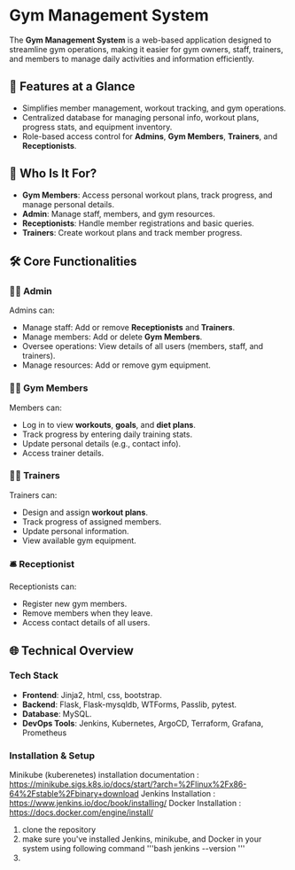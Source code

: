 # Gym Management System

The **Gym Management System** is a web-based application designed to streamline gym operations, making it easier for gym owners, staff, trainers, and members to manage daily activities and information efficiently.

## 🚀 Features at a Glance

- Simplifies member management, workout tracking, and gym operations.
- Centralized database for managing personal info, workout plans, progress stats, and equipment inventory.
- Role-based access control for **Admins**, **Gym Members**, **Trainers**, and **Receptionists**.

## 🎯 Who Is It For?

- **Gym Members**: Access personal workout plans, track progress, and manage personal details.
- **Admin**: Manage staff, members, and gym resources.
- **Receptionists**: Handle member registrations and basic queries.
- **Trainers**: Create workout plans and track member progress.

## 🛠️ Core Functionalities

### 🧑‍💼 Admin

Admins can:

- Manage staff: Add or remove **Receptionists** and **Trainers**.
- Manage members: Add or delete **Gym Members**.
- Oversee operations: View details of all users (members, staff, and trainers).
- Manage resources: Add or remove gym equipment.

### 🏋️‍♂️ Gym Members

Members can:

- Log in to view **workouts**, **goals**, and **diet plans**.
- Track progress by entering daily training stats.
- Update personal details (e.g., contact info).
- Access trainer details.

### 🏋️‍♀️ Trainers

Trainers can:

- Design and assign **workout plans**.
- Track progress of assigned members.
- Update personal information.
- View available gym equipment.

### 🛎️ Receptionist

Receptionists can:

- Register new gym members.
- Remove members when they leave.
- Access contact details of all users.

## 🌐 Technical Overview

### Tech Stack

- **Frontend**: Jinja2, html, css, bootstrap.
- **Backend**: Flask, Flask-mysqldb, WTForms, Passlib, pytest.
- **Database**: MySQL.
- **DevOps Tools**: Jenkins, Kubernetes, ArgoCD, Terraform, Grafana, Prometheus

### Installation & Setup
Minikube (kuberenetes) installation documentation : https://minikube.sigs.k8s.io/docs/start/?arch=%2Flinux%2Fx86-64%2Fstable%2Fbinary+download
Jenkins Installation : https://www.jenkins.io/doc/book/installing/
Docker Installation : https://docs.docker.com/engine/install/
1. clone the repository
2. make sure you've installed Jenkins, minikube, and Docker in your system using following command
   '''bash
      jenkins --version
   '''
4. 


